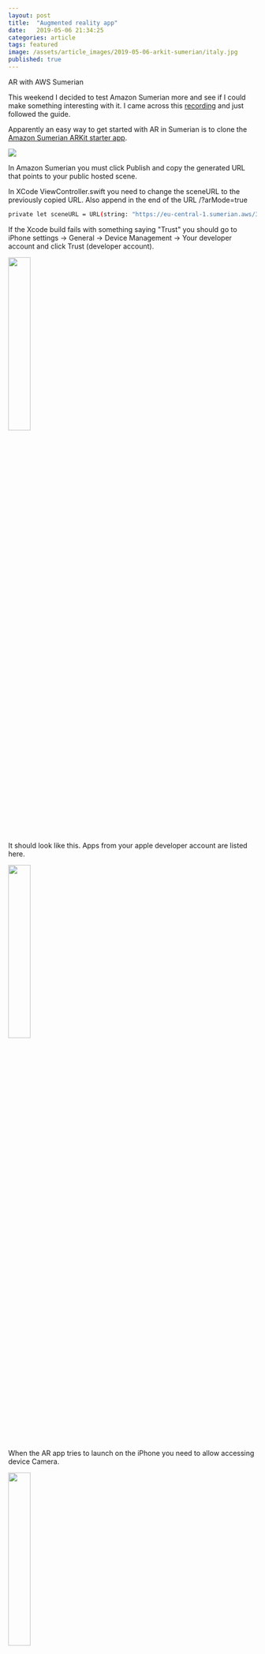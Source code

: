 ```yaml
---
layout: post
title:  "Augmented reality app"
date:   2019-05-06 21:34:25
categories: article
tags: featured
image: /assets/article_images/2019-05-06-arkit-sumerian/italy.jpg
published: true
---
```

AR with AWS Sumerian

This weekend I decided to test Amazon Sumerian more and see if I could make something interesting with it. I came across this <a href="https://www.youtube.com/watch?v=QKeCDZWkExQ">recording</a> and just followed the guide.


Apparently an easy way to get started with AR in Sumerian is to clone the <a href="https://github.com/aws-samples/amazon-sumerian-arkit-starter-app">Amazon Sumerian ARKit starter app</a>.


<img src="https://s3.eu-central-1.amazonaws.com/jounileino.com-images/2019-05-06-arkit-sumerian/Photo+19-05-2019%2C+0.35.15.jpg" width="" height="">

In Amazon Sumerian you must click Publish and copy the generated URL that points to your public hosted scene.

In XCode ViewController.swift you need to change the sceneURL to the previously copied URL.
Also append in the end of the URL /?arMode=true

```bash
private let sceneURL = URL(string: "https://eu-central-1.sumerian.aws/30080fd84e4346b6a8179147c1b688b0.scene/?arMode=true")!
```

If the Xcode build fails with something saying "Trust" you should go to iPhone settings -> General -> Device Management -> Your developer account and click Trust (developer account).

<img src="https://s3.eu-central-1.amazonaws.com/jounileino.com-images/2019-05-06-arkit-sumerian/Photo+18-05-2019%2C+23.45.08.png" width="30%" height="30%">

It should look like this. Apps from your apple developer account are listed here.

<img src="https://s3.eu-central-1.amazonaws.com/jounileino.com-images/2019-05-06-arkit-sumerian/Photo+18-05-2019%2C+23.47.50.png" width="30%" height="30%">

When the AR app tries to launch on the iPhone you need to allow accessing device Camera. 

<img src="https://s3.eu-central-1.amazonaws.com/jounileino.com-images/2019-05-06-arkit-sumerian/Photo+18-05-2019%2C+23.52.26.png" width="30%" height="30%">

Now you should see your iPhone app installed.


<img src="https://s3.eu-central-1.amazonaws.com/jounileino.com-images/2019-05-06-arkit-sumerian/Photo+18-05-2019%2C+23.52.36.png" width="30%" height="30%">

When the app starts it shows a progress bar and your AR app name.

<img src="https://s3.eu-central-1.amazonaws.com/jounileino.com-images/2019-05-06-arkit-sumerian/Photo+18-05-2019%2C+23.53.38.png" width="50%" height="50%">

or possibly this error message if something goes wrong. Please check your sceneURL in XCode again.

<img src="https://s3.eu-central-1.amazonaws.com/jounileino.com-images/2019-05-06-arkit-sumerian/Photo+18-05-2019%2C+23.52.51.png" width="50%" height="50%">

When the app is started it might take a second or two to load this box onto the scene.

<img src="https://s3.eu-central-1.amazonaws.com/jounileino.com-images/2019-05-06-arkit-sumerian/Photo+19-05-2019%2C+0.16.47.jpg" width="50%" height="50%">

Look around through the iPhone camera and you should see other content you placed on the scene in Sumerian.

<img src="https://s3.eu-central-1.amazonaws.com/jounileino.com-images/2019-05-06-arkit-sumerian/Photo+19-05-2019%2C+0.05.56.jpg" width="50%" height="50%">

Creepy no?

Your scene items get augmented into the scene you are currently in. 
<img src="https://s3.eu-central-1.amazonaws.com/jounileino.com-images/2019-05-06-arkit-sumerian/Photo+19-05-2019%2C+0.17.49.jpg" width="50%" height="50%">

For example here the lamps are placed in the ceiling.

<img src="https://s3.eu-central-1.amazonaws.com/jounileino.com-images/2019-05-06-arkit-sumerian/Photo+19-05-2019%2C+0.26.51.jpg" width="50%" height="50%">



Here is also a short tutorial on how to add a trusted app on iphone: <a href="https://www.youtube.com/watch?v=7ejkoLgoPGk">guide</a>

See the Amazon Sumerian [website][sumerian] for more info. 


<footer class="site-footer">
 <a class="subscribe" href="{{ "/feed.xml" | prepend: site.baseurl }}"> <span class="tooltip"> <i class="fa fa-rss"></i> Subscribe!</span></a>
  <div class="inner">a
   <section class="copyright">All content copyright <a href="mailto:{{ site.email}}">{{ site.name }}</a> &copy; {{ site.time | date: '%Y' }} &bull; All rights reserved.</section>
   <section class="poweredby">Made with <a href="http://jekyllrb.com"> Jekyll</a></section>
  </div>
</footer>



[sumerian]:      https://docs.sumerian.amazonaws.com/tutorials/create/intermediate/augmented-reality-using-sumerian-arkit/
